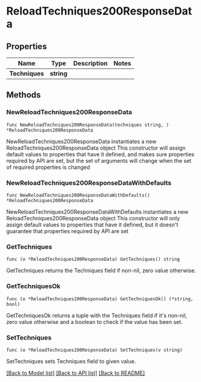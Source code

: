 # ReloadTechniques200ResponseData

## Properties

Name | Type | Description | Notes
------------ | ------------- | ------------- | -------------
**Techniques** | **string** |  | 

## Methods

### NewReloadTechniques200ResponseData

`func NewReloadTechniques200ResponseData(techniques string, ) *ReloadTechniques200ResponseData`

NewReloadTechniques200ResponseData instantiates a new ReloadTechniques200ResponseData object
This constructor will assign default values to properties that have it defined,
and makes sure properties required by API are set, but the set of arguments
will change when the set of required properties is changed

### NewReloadTechniques200ResponseDataWithDefaults

`func NewReloadTechniques200ResponseDataWithDefaults() *ReloadTechniques200ResponseData`

NewReloadTechniques200ResponseDataWithDefaults instantiates a new ReloadTechniques200ResponseData object
This constructor will only assign default values to properties that have it defined,
but it doesn't guarantee that properties required by API are set

### GetTechniques

`func (o *ReloadTechniques200ResponseData) GetTechniques() string`

GetTechniques returns the Techniques field if non-nil, zero value otherwise.

### GetTechniquesOk

`func (o *ReloadTechniques200ResponseData) GetTechniquesOk() (*string, bool)`

GetTechniquesOk returns a tuple with the Techniques field if it's non-nil, zero value otherwise
and a boolean to check if the value has been set.

### SetTechniques

`func (o *ReloadTechniques200ResponseData) SetTechniques(v string)`

SetTechniques sets Techniques field to given value.



[[Back to Model list]](../README.md#documentation-for-models) [[Back to API list]](../README.md#documentation-for-api-endpoints) [[Back to README]](../README.md)


